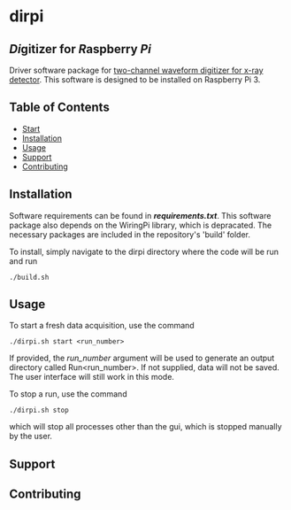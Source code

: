# dirpi
## *Di*gitizer for *R*aspberry *Pi*

Driver software package for [two-channel waveform digitizer for x-ray detector](http://dstuart.physics.ucsb.edu/Lgbk/pub/E41214.dir/E41214.html). This software is designed to be installed on Raspberry Pi 3. 

## Table of Contents

- [Start](#start)
- [Installation](#installation)
- [Usage](#usage)
- [Support](#support)
- [Contributing](#contributing)

## Installation
Software requirements can be found in ***requirements.txt***. 
This software package also depends on the WiringPi library, which is depracated. The necessary packages are included in the repository's 'build' folder. 

To install, simply navigate to the dirpi directory where the code will be run and run 

```
./build.sh
```

## Usage  
To start a fresh data acquisition, use the command 
```
./dirpi.sh start <run_number>
```

If provided, the *run_number* argument will be used to generate an output directory called Run<run_number>. If not supplied, data will not be saved. The user interface will still work in this mode. 

To stop a run, use the command 
```
./dirpi.sh stop
```
which will stop all processes other than the gui, which is stopped manually by the user. 

## Support

## Contributing

